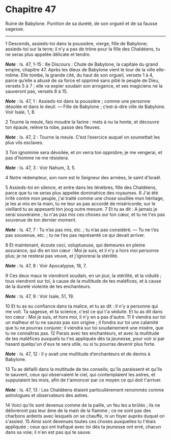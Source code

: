 # Chapitre 47

Ruine de Babylone.
Punition de sa dureté, de son orgueil et de sa fausse sagesse.

***

1 Descends, assieds-toi dans la poussière, vierge, fille de Babylone; assieds-toi sur la terre; il n'y a pas de trône pour la fille des Chaldéens, tu ne seras plus appelée délicate et tendre.

***Note*** :  Is. 47, 1-15 : 8e Discours : Chute de Babylone, la capitale du grand empire, chapitre 47. Après les dieux de Babylone vient le tour de la ville elle-même. Elle tombe, la grande cité, du haut de son orgueil, versets 1 à 4, parce qu’elle a abusé de sa force et opprimé sans pitié le peuple de Dieu, versets 5 à 7 ; elle va expier soudain son arrogance, et ses magiciens ne la sauveront pas, versets 8 à 15.

***Note*** :  Is. 47, 1 : Assieds-toi dans la poussière ; comme une personne désolée et dans le deuil. ― Fille de Babylone ; c’est-à-dire ville de Babylone. Voir Isaïe, 1, 8.


2 Tourne la meule, fais moudre la farine : mets à nu ta honte, et découvre ton épaule, relève ta robe, passe des fleuves.

***Note*** :  Is. 47, 2 : Tourne la meule. C’est l’exercice auquel on soumettait les plus vils esclaves.

3 Ton ignominie sera dévoilée, et on verra ton opprobre; je me vengerai, et pas d'homme ne me résistera.

***Note*** :  Is. 47, 3 : Voir Nahum, 3, 5.

4 Notre rédempteur, son nom est le Seigneur des armées, le saint d'Israël.


5 Assieds-toi en silence, et entre dans les ténèbres, fille des Chaldéens, parce que tu ne seras plus appelée dominatrice des royaumes. 6 J'ai été irrité contre mon peuple, j'ai traité comme une chose souillée mon héritage, je les ai mis en ta main, tu ne leur as pas accordé de miséricorde; sur le vieillard tu as appesanti ton joug outre mesure. 7 Et tu as dit : A jamais je serai souveraine ; tu n'as pas mis ces choses sur ton cœur, et tu ne t'es pas souvenue de ton dernier moment.

***Note*** :  Is. 47, 7 : Tu n’as pas mis, etc. ; tu n’as pas considéré. ― Tu ne t’es pas souvenue, etc. ; tu ne t’es pas représenté ce qui devait arriver.


8 Et maintenant, écoute ceci, voluptueuse, qui demeures en pleine assurance, qui dis en ton cœur : Moi je suis, et il n'y a hors moi personne plus; je ne resterai pas veuve, et j'ignorerai la stérilité.

***Note*** :  Is. 47, 8 : Voir Apocalypse, 18, 7.

9 Ces deux maux te viendront soudain, en un jour, la stérilité, et la viduité ; tous viendront sur toi, à cause de la multitude de tes maléfices, et à cause de la dureté violente de tes enchanteurs.

***Note*** :  Is. 47, 9 : Voir Isaïe, 51, 19.


10 Et tu as eu confiance dans ta malice, et tu as dit : Il n'y a personne qui me voit. Ta sagesse, et ta science, c'est ce qui t'a séduite. Et tu as dit dans ton cœur : Moi je suis, et hors moi, il n'y en a pas d'autre. 11 Il viendra sur toi un malheur et tu ne sauras pas son origine ; il fondra sur toi une calamité que tu ne pourras conjurer; il viendra sur toi soudainement une misère, que tu ne connaîtras pas. 12 Parais avec tes enchanteurs, et avec la multitude de tes maléfices auxquels tu t'es appliquée dès ta jeunesse, pour voir si par hasard quelqu'un d'eux te sera utile, ou si tu pourras devenir plus forte.

***Note*** :  Is. 47, 12 : Il y avait une multitude d’enchanteurs et de devins à Babylone.


13 Tu as défailli dans la multitude de tes conseils; qu'ils paraissent et qu'ils te sauvent, ceux qui observaient le ciel, qui contemplaient les astres, et supputaient les mois, afin de t'annoncer par ce moyen ce qui doit t'arriver.

***Note*** :  Is. 47, 13 : Les Chaldéens étaient particulièrement renommés comme astrologues et observateurs des astres.

14 Voici qu'ils sont devenus comme de la paille, un feu les a brûlés ; ils ne délivreront pas leur âme de la main de la flamme ; ce ne sont pas des charbons ardents avec lesquels on se chauffe, ni un foyer auprès duquel on s'assied. 15 Ainsi sont devenues toutes ces choses auxquelles tu t'étais appliquée ; ceux qui ont trafiqué avec toi dès ta jeunesse ont erré, chacun dans sa voie; il n'en est pas qui te sauve.

